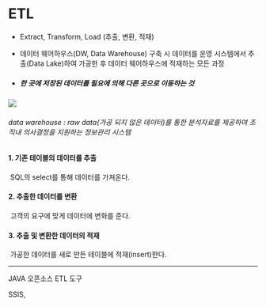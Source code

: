 # ETL

- Extract, Transform, Load (추출, 변환, 적재)

- 데이터 웨어하우스(DW, Data Warehouse) 구축 시 데이터를 운영 시스템에서 추출(Data Lake)하여 가공한 후 데이터 웨어하우스에 적재하는 모든 과정

- ##### 한 곳에 저장된 데이터를 필요에 의해 다른 곳으로 이동하는 것

<img src="https://user-images.githubusercontent.com/24339310/121107024-23442f80-c842-11eb-9970-e182624e18d6.PNG">

###### data warehouse : raw data(가공 되지 않은 데이터)를 통한 분석자료를 제공하여 조직내 의사결정을 지원하는 정보관리 시스템



#### 1. 기존 테이블의 데이터를 추출

​	SQL의 select를 통해 데이터를 가져온다. 

#### 2. 추출한 데이터를 변환

​	고객의 요구에 맞게 데이터에 변화를 준다.

#### 3. 추출 및 변환한 데이터의 적재

​	가공한 데이터를 새로 만든 테이블에 적재(insert)한다.



<hr>

JAVA 오픈소스 ETL 도구

SSIS, 



